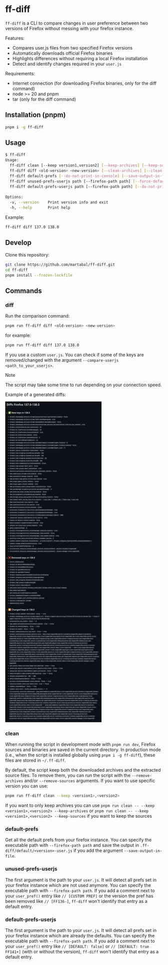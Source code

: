 # ff-diff

`ff-diff` is a CLI to compare changes in user preference between two versions of Firefox without messing with your firefox instance.

Features:

- Compares user.js files from two specified Firefox versions
- Automatically downloads official Firefox binaries
- Highlights differences without requiring a local Firefox installation
- Detect and identify changes required in your `user.js`

Requirements:

- Internet connection (for downloading Firefox binaries, only for the diff command)
- node >= 20 and pnpm
- tar (only for the diff command)

## Installation (pnpm)

```bash
pnpm i -g ff-diff
```

## Usage

```bash
$ ff-diff
Usage:
  ff-diff clean [--keep version1,version2] [--keep-archives] [--keep-sources]
  ff-diff diff <old-version> <new-version> [--clean-archives] [--clean-sources] [--do-not-print-in-console] [--save-output-in-file] [--compare-userjs path] [--hide-common-changed-values]
  ff-diff default-prefs [--do-not-print-in-console] [--save-output-in-file] [--firefox-path path]
  ff-diff unused-prefs-userjs path [--firefox-path path] [--force-default-profile] [--profile-path]
  ff-diff default-prefs-userjs path [--firefox-path path] [--do-not-print-in-console] [--save-output-in-file] [--force-default-profile] [--profile-path]

Options:
  -v, --version    Print version info and exit
  -h, --help       Print help
```

Example:

```bash
ff-diff diff 137.0 138.0
```

## Develop

Clone this repository:

```bash
git clone https://github.com/martabal/ff-diff.git
cd ff-diff
pnpm install --frozen-lockfile
```

## Commands

### diff

Run the comparison command:

```bash
pnpm run ff-diff diff <old-version> <new-version>
```

for example:

```bash
pnpm run ff-diff diff 137.0 138.0
```

If you use a custom `user.js`. You can check if some of the keys are removed/changed with the argument `--compare-userjs <path_to_your_userjs>`.

> [!NOTE]  
> The script may take some time to run depending on your connection speed.

Example of a generated diffs:

![Image of the example](https://raw.githubusercontent.com/martabal/ff-diff/refs/heads/main/images/diffs-example.png)

### clean

When running the script in development mode with `pnpm run dev`, Firefox sources and binaries are saved in the current directory.
In production mode (i.e., when the script is installed globally using `pnpm i -g ff-diff`), these files are stored in `~/.ff-diff`.

By default, the script keep both the downloaded archives and the extracted source files. To remove them, you can run the script with the `--remove-archives` and/or `--remove-sources` arguments. If you want to use specific version you can use:

```bash
pnpm run ff-diff clean --keep <version1>,<version2>
```

If you want to only keep archives you can use `pnpm run clean -- --keep <version1>,<version2> --keep-archives` or `pnpm run clean -- --keep <version1>,<version2> --keep-sources` if you want to keep the sources

### default-prefs

Get all the default prefs from your firefox instance. You can specify the executable path with `--firefox-path path` and save the output in `.ff-diff/default/<version>-user.js` if you add the argument `--save-output-in-file`.

### unused-prefs-userjs

The first argument is the path to your `user.js`. It will detect all prefs set in your firefox instance which are not used anymore. You can specify the executable path with `--firefox-path path`. If you add a comment next to your `user_pref()` entry like `// [CUSTOM PREF]` or the version the pref has been removed like `// [FF136-]`, `ff-diff` won't identify that entry as a default entry.

### default-prefs-userjs

The first argument is the path to your `user.js`. It will detect all prefs set in your firefox instance which are already the defaults. You can specify the executable path with `--firefox-path path`. If you add a comment next to your `user_pref()` entry like `// [DEFAULT: false]` or `// [DEFAULT: true FF141+]` (with or without the version), `ff-diff` won't identify that entry as a default entry.
